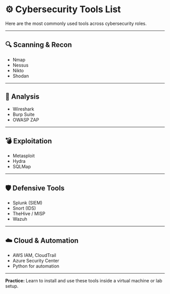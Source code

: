 # ⚙️ Cybersecurity Tools List

Here are the most commonly used tools across cybersecurity roles.

---

## 🔍 Scanning & Recon
- Nmap  
- Nessus  
- Nikto  
- Shodan  

---

## 🧠 Analysis
- Wireshark  
- Burp Suite  
- OWASP ZAP  

---

## 💣 Exploitation
- Metasploit  
- Hydra  
- SQLMap  

---

## 🛡️ Defensive Tools
- Splunk (SIEM)
- Snort (IDS)
- TheHive / MISP
- Wazuh

---

## ☁️ Cloud & Automation
- AWS IAM, CloudTrail
- Azure Security Center
- Python for automation

---

**Practice:** Learn to install and use these tools inside a virtual machine or lab setup.
